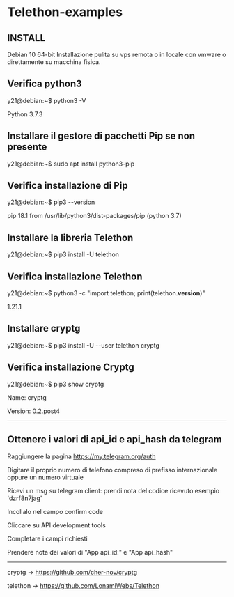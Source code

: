 # Telethon-examples

INSTALL
-------------------------
Debian 10 64-bit
Installazione pulita su vps remota o in locale con vmware o direttamente su macchina fisica.

Verifica python3
----------------------------------------------------------------------------------------------------
y21@debian:~$ python3 -V

Python 3.7.3

Installare il gestore di pacchetti Pip se non presente
----------------------------------------------------------------------------------------------------
y21@debian:~$ sudo apt install python3-pip

Verifica installazione di Pip
----------------------------------------------------------------------------------------------------
y21@debian:~$ pip3 --version

pip 18.1 from /usr/lib/python3/dist-packages/pip (python 3.7)

Installare la libreria Telethon
----------------------------------------------------------------------------------------------------
y21@debian:~$ pip3 install -U telethon

Verifica installazione Telethon
----------------------------------------------------------------------------------------------------
y21@debian:~$ python3 -c "import telethon; print(telethon.__version__)"

1.21.1

Installare cryptg
----------------------------------------------------------------------------------------------------
y21@debian:~$ pip3 install -U --user telethon cryptg

Verifica installazione Cryptg
----------------------------------------------------------------------------------------------------
y21@debian:~$ pip3 show cryptg

Name: cryptg

Version: 0.2.post4

----------------------------------------------------------------------------------------------------
Ottenere i valori di api_id e api_hash da telegram
----------------------------------------------------------------------------------------------------
Raggiungere la pagina https://my.telegram.org/auth

Digitare il proprio numero di telefono compreso di prefisso internazionale oppure un numero virtuale

Ricevi un msg su telegram client: prendi nota del codice ricevuto esempio 'dzrf8n7jag'

Incollalo nel campo confirm code

Cliccare su API development tools

Completare i campi richiesti

Prendere nota dei valori di "App api_id:" e "App api_hash"

----------------------------------------------------------------------------------------------------

cryptg   -> https://github.com/cher-nov/cryptg

telethon -> https://github.com/LonamiWebs/Telethon

